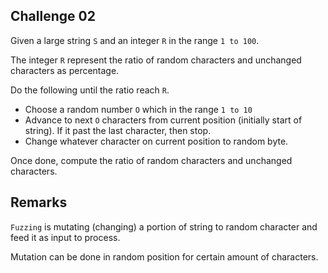 ## Challenge 02

Given a large string `S` and an integer `R` in the range `1 to 100`.

The integer `R` represent the ratio of random characters and unchanged characters as percentage.

Do the following until the ratio reach `R`.

- Choose a random number `O` which in the range `1 to 10`
- Advance to next `O` characters from current position (initially start of string). If it past the last character, then stop.
- Change whatever character on current position to random byte.

Once done, compute the ratio of random characters and unchanged characters.

## Remarks

`Fuzzing` is mutating (changing) a portion of string to random character and feed it as input to process.

Mutation can be done in random position for certain amount of characters. 